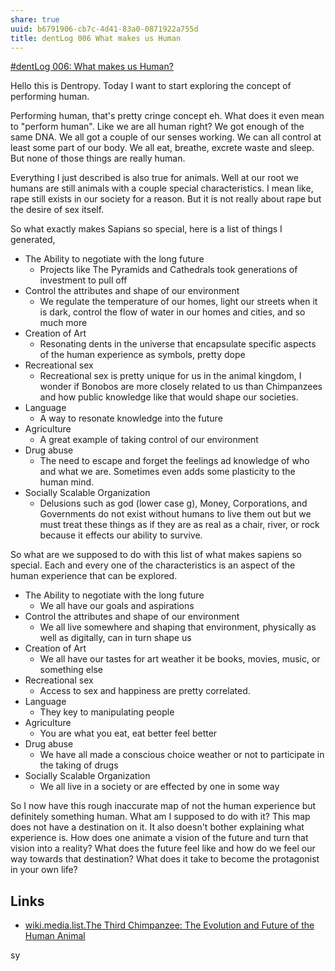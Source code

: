 ```yaml
---
share: true
uuid: b6791906-cb7c-4d41-83a0-0871922a755d
title: dentLog 006 What makes us Human
---
```

[#dentLog 006: What makes us Human?](https://odysee.com/@dentropicPortal:1/dentLog006:7)

Hello this is Dentropy. Today I want to start exploring the concept of performing human.

Performing human, that's pretty cringe concept eh. What does it even mean to "perform human". Like we are all human right? We got enough of the same DNA. We all got a couple of our senses working. We can all control at least some part of our body. We all eat, breathe, excrete waste and sleep. But none of those things are really human.

Everything I just described is also true for animals. Well at our root we humans are still animals with a couple special characteristics. I mean like, rape still exists in our society for a reason. But it is not really about rape but the desire of sex itself.

So what exactly makes Sapians so special, here is a list of things I generated,

* The Ability to negotiate with the long future
  * Projects like The Pyramids and Cathedrals took generations of investment to pull off
* Control the attributes and shape of our environment
  * We regulate the temperature of our homes, light our streets when it is dark, control the flow of water in our homes and cities, and so much more
* Creation of Art
  * Resonating dents in the universe that encapsulate specific aspects of the human experience as symbols, pretty dope
* Recreational sex
  * Recreational sex is pretty unique for us in the animal kingdom, I wonder if Bonobos are more closely related to us than Chimpanzees and how public knowledge like that would shape our societies.
* Language
  * A way to resonate knowledge into the future
* Agriculture
  * A great example of taking control of our environment
* Drug abuse
  * The need to escape and forget the feelings ad knowledge of who and what we are. Sometimes even adds some plasticity to the human mind.
* Socially Scalable Organization
  * Delusions such as god (lower case g), Money, Corporations, and Governments do not exist without humans to live them out but we must treat these things as if they are as real as a chair, river, or rock because it effects our ability to survive.

So what are we supposed to do with this list of what makes sapiens so special. Each and every one of the characteristics is an aspect of the human experience that can be explored.

* The Ability to negotiate with the long future
  * We all have our goals and aspirations
* Control the attributes and shape of our environment
  * We all live somewhere and shaping that environment, physically as well as digitally, can in turn shape us
* Creation of Art
  * We all have our tastes for art weather it be books, movies, music, or something else
* Recreational sex
  * Access to sex and happiness are pretty correlated.
* Language
  * They key to manipulating people
* Agriculture
  * You are what you eat, eat better feel better
* Drug abuse
  * We have all made a conscious choice weather or not to participate in the taking of drugs
* Socially Scalable Organization
  * We all live in a society or are effected by one in some way

So I now have this rough inaccurate map of not the human experience but definitely something human. What am I supposed to do with it? This map does not have a destination on it. It also doesn't bother explaining what experience is. How does one animate a vision of the future and turn that vision into a reality? What does the future feel like and how do we feel our way towards that destination? What does it take to become the protagonist in your own life?

## Links

* [wiki.media.list.The Third Chimpanzee: The Evolution and Future of the Human Animal](/1e461689-7fb6-4ef7-afcf-2fd3ee1b206f)

<!--

Name: 

dentLog006

Title:

#dentLog 006: What makes us Human?

Description:

#dentLog 006:  What makes us Human?
https://wiki.ddaemon.org/notes/eyI3i5H6Qw2HyOu9nXlVJ.html

Background Photo:

https://www.quora.com/Are-there-too-many-missing-links-from-pure-ape-skulls-to-pure-human-skulls-to-make-the-assertion-that-humans-100-come-from-apes

Tags:

Philosophy SelfHelp Cringe Anthropology Sociology
-->


sy